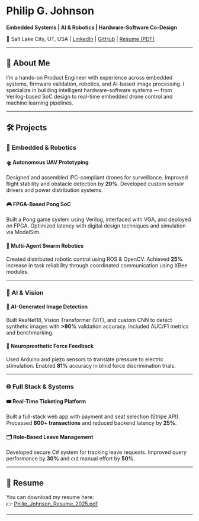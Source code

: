 # Philip G. Johnson

**Embedded Systems | AI & Robotics | Hardware-Software Co-Design**

📍 Salt Lake City, UT, USA | [LinkedIn](https://linkedin.com/in/philip-gabriel7/) | [GitHub](https://github.com/phiriel) | [Resume (PDF)](https://github.com/phiriel/philip_portfolio/raw/main/Philip_Johnson_Resume_2025.pdf)

---

## 🚀 About Me

I’m a hands-on Product Engineer with experience across embedded systems, firmware validation, robotics, and AI-based image processing. I specialize in building intelligent hardware-software systems — from Verilog-based SoC design to real-time embedded drone control and machine learning pipelines.

---

## 🛠️ Projects

### 🔧 Embedded & Robotics

#### 🛸 Autonomous UAV Prototyping  
Designed and assembled IPC-compliant drones for surveillance. Improved flight stability and obstacle detection by **20%**. Developed custom sensor drivers and power distribution systems.

#### 🎮 FPGA-Based Pong SoC  
Built a Pong game system using Verilog, interfaced with VGA, and deployed on FPGA. Optimized latency with digital design techniques and simulation via ModelSim.

#### 🤖 Multi-Agent Swarm Robotics  
Created distributed robotic control using ROS & OpenCV. Achieved **25%** increase in task reliability through coordinated communication using XBee modules.

---

### 🧠 AI & Vision

#### 🧠 AI-Generated Image Detection  
Built ResNet18, Vision Transformer (ViT), and custom CNN to detect synthetic images with **>90%** validation accuracy. Included AUC/F1 metrics and benchmarking.

#### 🦾 Neuroprosthetic Force Feedback  
Used Arduino and piezo sensors to translate pressure to electric stimulation. Enabled **81%** accuracy in blind force discrimination trials.

---

### 🌐 Full Stack & Systems

#### 🎟️ Real-Time Ticketing Platform  
Built a full-stack web app with payment and seat selection (Stripe API). Processed **800+ transactions** and reduced backend latency by **25%**.

#### 🗂️ Role-Based Leave Management  
Developed secure C# system for tracking leave requests. Improved query performance by **30%** and cut manual effort by **50%**.

---

## 📄 Resume

You can download my resume here:  
👉 [Philip_Johnson_Resume_2025.pdf](https://github.com/phiriel/philip_portfolio/raw/main/Philip_Johnson_Resume_2025.pdf)

---